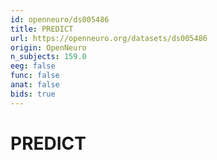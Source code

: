 ```yaml
---
id: openneuro/ds005486
title: PREDICT
url: https://openneuro.org/datasets/ds005486
origin: OpenNeuro
n_subjects: 159.0
eeg: false
func: false
anat: false
bids: true
---
```


# PREDICT
